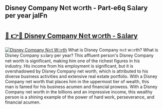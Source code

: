 ## Disney Company N𝚎t w𝚘rth - Part-e6q S𝚊lary per year jaIFn

# <h2><a href="http://gc21vt.nevu.top/?p=Disney+Company">🔗 👉🔴 Disney Company N𝚎t w𝚘rth - S𝚊lary</a></h2>

[![Disney Company N𝚎t W𝚘rth](https://i.imgur.com/Oavwk0R.jpeg)](http://gc21vt.nevu.top/?p=Disney+Company)
What is Disney Company n𝚎t w𝚘rth? What is Disney Company s𝚊lary per year?
This affluent person's Disney Company net worth is significant, making him one of the richest figures in his industry. His income from his employment is significant, but it is overshadowed by Disney Company net worth, which is attributed to his diverse business activities and extensive real estate portfolio. With a Disney Company net worth that places him in the uppermost tier of wealth, this man is famed for his business acumen and financial prowess. With a Disney Company net worth in the billions and an impressive income, this wealthy person is a shining example of the power of hard work, perseverance, and financial acumen.
